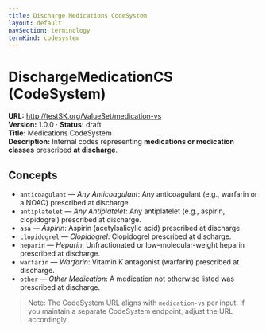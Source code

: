 ```yaml
---
title: Discharge Medications CodeSystem
layout: default
navSection: terminology
termKind: codesystem
---
```


# DischargeMedicationCS (CodeSystem)

**URL:** http://testSK.org/ValueSet/medication-vs  
**Version:** 1.0.0 · **Status:** draft  
**Title:** Medications CodeSystem  
**Description:** Internal codes representing **medications or medication classes** prescribed **at discharge**.

## Concepts
- `anticoagulant` — *Any Anticoagulant*: Any anticoagulant (e.g., warfarin or a NOAC) prescribed at discharge.  
- `antiplatelet` — *Any Antiplatelet*: Any antiplatelet (e.g., aspirin, clopidogrel) prescribed at discharge.  
- `asa` — *Aspirin*: Aspirin (acetylsalicylic acid) prescribed at discharge.  
- `clopidogrel` — *Clopidogrel*: Clopidogrel prescribed at discharge.  
- `heparin` — *Heparin*: Unfractionated or low–molecular-weight heparin prescribed at discharge.  
- `warfarin` — *Warfarin*: Vitamin K antagonist (warfarin) prescribed at discharge.  
- `other` — *Other Medication*: A medication not otherwise listed was prescribed at discharge.

> Note: The CodeSystem URL aligns with `medication-vs` per input. If you maintain a separate CodeSystem endpoint, adjust the URL accordingly.

